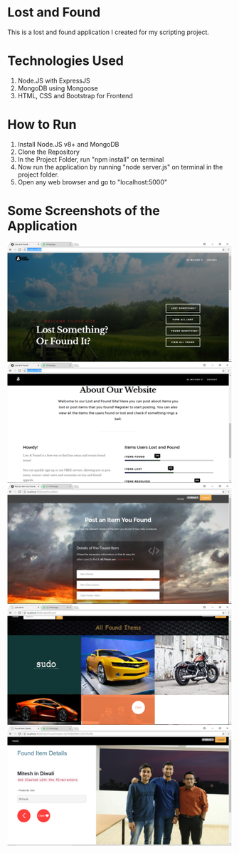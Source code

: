 # Lost and Found

This is a lost and found application I created for my scripting project. 

# Technologies Used
1. Node.JS with ExpressJS
2. MongoDB using Mongoose
3. HTML, CSS and Bootstrap for Frontend

# How to Run
1. Install Node.JS v8+ and MongoDB
2. Clone the Repository
3. In the Project Folder, run "npm install" on terminal
4. Now run the application by running "node server.js" on terminal in the project folder.
5. Open any web browser and go to "localhost:5000"

# Some Screenshots of the Application

![HomePage](/WebsiteSS1.png?raw=true "HomePage")
![HomePage 2](/WebsiteSS2.png?raw=true "HomePage 2")
![Lost Form](/WebsiteSS3.png?raw=true "Lost Item Form")
![Lost List](/WebsiteSS4.png?raw=true "List of Lost Items")
![Item Details](/WebsiteSS5.png?raw=true "Lost Item Details")
